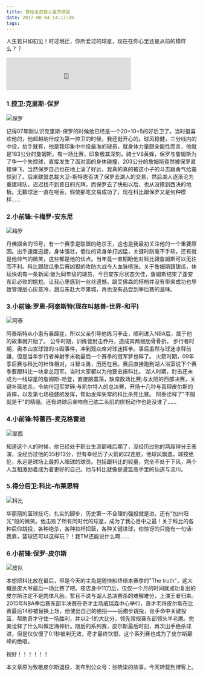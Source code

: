 ```yaml
---
title: 曾经走进我心里的球星
date: 2017-08-04 14:17:59
tags:
---
```

人生若只如初见！时过境迁，你所爱过的球星，现在在你心里还是从前的模样么？？

<iframe frameborder="no" border="0" marginwidth="0" marginheight="0" width=330 height=86   
    src="https://music.163.com/outchain/player?type=2&id=25706282&auto=0&height=66">  
</iframe> 
<!-- more --> 

### 1.控卫:克里斯-保罗

![保罗](/images/cp3.jpeg)

记得07年刚认识克里斯-保罗的时候他已经是一个20+10+5的好后卫了。当时挺喜欢他的，他超越纳什成为第一控卫的时候，我还挺开心的。球风稳健，三分线内的中投，抬手就有，他是我印象中中投最准的球员，就身体力量跟全能性而言，他就是183公分的詹姆斯。有一场比赛，印象极其深刻，骑士VS黄蜂，保罗与詹姆斯为了争一个失控球，直接发生了面对面的身体碰撞，203公分的詹姆斯竟然被保罗直接弹飞，当然保罗自己也在地上滚了好远，我真的真的被这小子的斗志跟勇气给震惊到了。后来联盟总裁大卫-斯特恩否决了保罗去湖人的交易，然后湖人逐渐沦为重建球队，迟迟找不到昔日的光辉。而保罗去了快船以后，也从没摸到西决的地板。无数球迷一直在咂舌，假使那笔交易成功了，现在科比跟保罗又是何种模样…… 

### 2.小前锋:卡梅罗-安东尼

![梅罗](/images/ka7.jpeg)

丹佛掘金的15号，有一个赛季是联盟的绝杀王，这也是我最初关注他的一个重要原因。出手速度迅捷，身体强壮，低位的背身单打凶猛，关键时刻毫不手软，还有就是他帅气的微笑，这些都是他的优点。当年竟一直期盼他对科比跟詹姆斯可以无往而不利。科比跟甜瓜季后赛凶狠的攻防大战令人血脉喷张。关于詹姆斯跟甜瓜，体坛快讯有一条新闻:做为同年级的球员，今日安东尼状态欠佳，詹姆斯结束了逢安东尼必败的尴尬。让我心里感到一丝丝遗憾。跟艾佛森的搭档并没有带来成功也导致管理层心灰意冷，甜瓜东赴大苹果城，再也没有品尝到季后赛的滋味。 

### 3.小前锋:罗恩-阿泰斯特(现在叫慈善-世界-和平)

![阿泰](/images/ra96.jpeg)

阿泰斯特从小患有暴躁症，所以父亲引导他练习拳击，顺利进入NBA后，属于他的故事就开始了。
公牛时期，训练营肘击乔丹，造成其两根肋骨骨折。
步行者时期，奥本山宫球馆的斗殴事件，冲到观众席对球迷挥拳。事后虽然与球迷冰释前嫌，但是当年步行者神射手米勒最后一个赛季的冠军梦也碎了。
火箭时期，09年季后赛与科比的针锋相对，斗智斗勇，历历在目。赛后直接跑到湖人浴室说下个赛季要跟科比一块拿总冠军。当时大家都以为他要去揍科比。
湖人时期，肘击还未成为一线球星的詹姆斯-哈登，直接脑震荡，缺席数场比赛;与太阳的西部决赛，关键补篮绝杀，令纳什冠军梦碎;与凯尔特人的总决赛，开场十几秒与真理皮尔斯的背摔，以及第七场稳健的发挥，帮助发挥失常的科比杀死比赛。
阿泰诠释了"不服就是干"的精髓。还有进球后亲吻自己肱二头肌的庆祝动作也是没谁了…… 

### 4.小前锋:特蕾西-麦克格雷迪

![翠西](/images/tm1.jpeg)

知道这个人的时候，他已经处于职业生涯巅峰后期了，没经历过他的两届得分王表演，没经历过他的35秒13分，但有幸经历了火箭的22连胜，他球风飘逸，球技绝伦，永远是球场上最抓人眼球的球员。包括跟科比的较量，完全不处于下风，两个人互相激励着成为着更好的自己。他与科比就像是灌篮高手里的仙道与流川。

### 5.得分后卫:科比-布莱恩特

![科比](/images/kb24.jpeg)

华丽丽的篮球技巧，扎实的脚步，历史第一不合理的强投就是进。还有"加州阳光"般的微笑。他击败了所有同时代的球星，成为了我心目中之最！关于科比的各种后仰跳投，各种绝杀，各种拉杆扣篮，各种关键进球，你惊讶的只能有一句话:我靠，篮球还可以这样玩？！我TM还能说什么啊…… 

### 6.小前锋:保罗-皮尔斯

![皮队](/images/bp34.jpeg)

本想把科比放在最后，但是今天的主角是随快船终结本赛季的"The truth"，这大概是皮大爷最后一场比赛了吧。夜店身中11刀后，仅仅一个月的时间就成功复出的皮尔斯注定不是肉体凡胎。暂且不说与湖人总决赛杀的难解难分，上演王者归来。2015年NBA季后赛东部半决赛在奇才主场威瑞森中心举行，奇才老将皮尔斯在比赛最后14秒被替换上场，他使出自己的绝招——后撤步跳投，张手命中关键投篮，帮助奇才守住一场胜利，并以2-1的大比分，领先常规赛东部领头羊老鹰。完美诠释了什么叫做定海神针。随后的系列赛，皮尔斯最后时刻，再次出手绝杀球进，但是仅仅慢了0.1秒被判无效，奇才最终饮恨，这个系列赛也成为了皮尔斯巅峰的绝唱。 

祝好！！！！！！

本文章原为致敬皮尔斯退役，发布到公众号：张晓柒的故事，今天转载到博客上。
